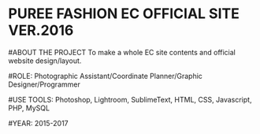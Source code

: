 # PUREE FASHION EC OFFICIAL SITE VER.2016

#ABOUT THE PROJECT
To make a whole EC site contents and official website design/layout.

#ROLE: Photographic Assistant/Coordinate Planner/Graphic Designer/Programmer

#USE TOOLS: Photoshop, Lightroom, SublimeText, HTML, CSS, Javascript, PHP, MySQL

#YEAR: 2015-2017
